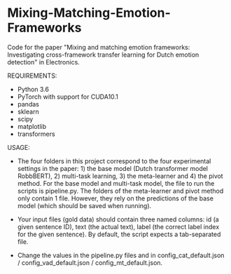 # Mixing-Matching-Emotion-Frameworks
Code for the paper "Mixing and matching emotion frameworks: Investigating cross-framework transfer learning for Dutch emotion detection" in Electronics.

REQUIREMENTS:
- Python 3.6
- PyTorch with support for CUDA10.1
- pandas
- sklearn
- scipy
- matplotlib
- transformers


USAGE:
- The four folders in this project correspond to the four experimental settings in the paper: 1) the base model (Dutch transformer model RobbBERT), 2) multi-task learning, 3) the meta-learner and 4) the pivot method. For the base model and multi-task model, the file to run the scripts is pipeline.py. The folders of the meta-learner and pivot method only contain 1 file. However, they rely on the predictions of the base model (which should be saved when running).

- Your input files (gold data) should contain three named columns: id (a given sentence ID), text (the actual text), label (the correct label index for the given sentence). By default, the script expects a tab-separated file.

- Change the values in the pipeline.py files and in config_cat_default.json / config_vad_default.json / config_mt_default.json.

